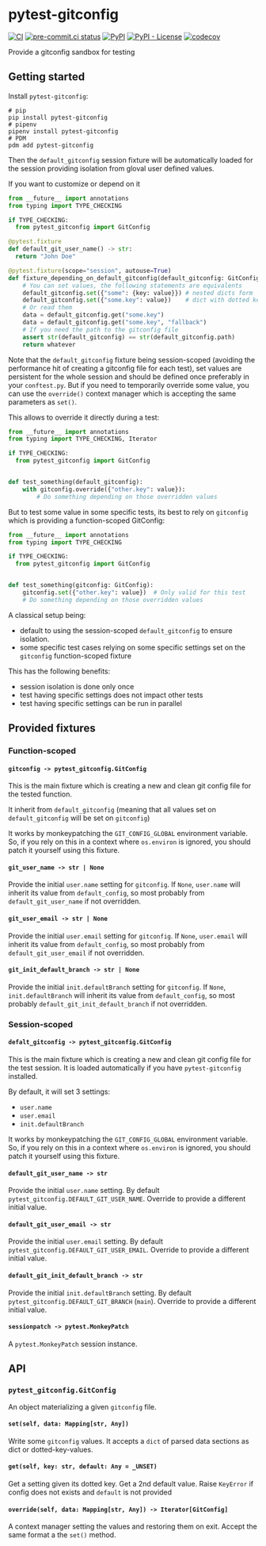 # pytest-gitconfig

[![CI](https://github.com/noirbizarre/pytest-gitconfig/actions/workflows/ci.yml/badge.svg)](https://github.com/noirbizarre/pytest-gitconfig/actions/workflows/ci.yml)
[![pre-commit.ci status](https://results.pre-commit.ci/badge/github/noirbizarre/pytest-gitconfig/main.svg)](https://results.pre-commit.ci/latest/github/noirbizarre/pytest-gitconfig/main)
[![PyPI](https://img.shields.io/pypi/v/pytest-gitconfig)](https://pypi.org/project/pytest-gitconfig/)
[![PyPI - License](https://img.shields.io/pypi/l/pytest-gitconfig)](https://pypi.org/project/pytest-gitconfig/)
[![codecov](https://codecov.io/gh/noirbizarre/pytest-gitconfig/branch/main/graph/badge.svg?token=OR4JScC2Lx)](https://codecov.io/gh/noirbizarre/pytest-gitconfig)

Provide a gitconfig sandbox for testing

## Getting started

Install `pytest-gitconfig`:

```shell
# pip
pip install pytest-gitconfig
# pipenv
pipenv install pytest-gitconfig
# PDM
pdm add pytest-gitconfig
```

Then the `default_gitconfig` session fixture will be automatically loaded for the session
providing isolation from gloval user defined values.

If you want to customize or depend on it

```python
from __future__ import annotations
from typing import TYPE_CHECKING

if TYPE_CHECKING:
  from pytest_gitconfig import GitConfig

@pytest.fixture
def default_git_user_name() -> str:
  return "John Doe"

@pytest.fixture(scope="session", autouse=True)
def fixture_depending_on_default_gitconfig(default_gitconfig: GitConfig) -> Whatever:
    # You can set values, the following statements are equivalents
    default_gitconfig.set({"some": {key: value}}) # nested dicts form
    default_gitconfig.set({"some.key": value})    # dict with dotted keys form
    # Or read them
    data = default_gitconfig.get("some.key")
    data = default_gitconfig.get("some.key", "fallback")
    # If you need the path to the gitconfig file
    assert str(default_gitconfig) == str(default_gitconfig.path)
    return whatever
```

Note that the `default_gitconfig` fixture being session-scoped (avoiding the performance hit of creating a gitconfig file for each test),
set values are persistent for the whole session and should be defined once preferably in your `conftest.py`.
But if you need to temporarily override some value, you can use the `override()` context manager which is accepting the same parameters as `set()`.

This allows to override it directly during a test:

```python
from __future__ import annotations
from typing import TYPE_CHECKING, Iterator

if TYPE_CHECKING:
  from pytest_gitconfig import GitConfig


def test_something(default_gitconfig):
    with gitconfig.override({"other.key": value}):
        # Do something depending on those overridden values
```

But to test some value in some specific tests, its best to rely on `gitconfig` which is providing a function-scoped GitConfig:

```python
from __future__ import annotations
from typing import TYPE_CHECKING

if TYPE_CHECKING:
  from pytest_gitconfig import GitConfig


def test_something(gitconfig: GitConfig):
    gitconfig.set({"other.key": value})  # Only valid for this test
    # Do something depending on those overridden values
```

A classical setup being:

- default to using the session-scoped `default_gitconfig` to ensure isolation.
- some specific test cases relying on some specific settings set on the `gitconfig` function-scoped fixture

This has the following benefits:

- session isolation is done only once
- test having specific settings does not impact other tests
- test having specific settings can be run in parallel

## Provided fixtures

### Function-scoped

#### `gitconfig -> pytest_gitconfig.GitConfig`

This is the main fixture which is creating a new and clean git config file for the tested function.

It inherit from `default_gitconfig` (meaning that all values set on `default_gitconfig` will be set on `gitconfig`)

It works by monkeypatching the `GIT_CONFIG_GLOBAL` environment variable.
So, if you rely on this in a context where `os.environ` is ignored, you should patch it yourself using this fixture.

#### `git_user_name -> str | None`

Provide the initial `user.name` setting for `gitconfig`.
If `None`, `user.name` will inherit its value from `default_config`,
so most probably from `default_git_user_name` if not overridden.

#### `git_user_email -> str | None`

Provide the initial `user.email` setting for `gitconfig`.
If `None`, `user.email` will inherit its value from `default_config`,
so most probably from `default_git_user_email` if not overridden.

#### `git_init_default_branch -> str | None`

Provide the initial `init.defaultBranch` setting for `gitconfig`.
If `None`, `init.defaultBranch` will inherit its value from `default_config`,
so most probably `default_git_init_default_branch` if not overridden.

### Session-scoped

#### `defalt_gitconfig -> pytest_gitconfig.GitConfig`

This is the main fixture which is creating a new and clean git config file for the test session.
It is loaded automatically if you have `pytest-gitconfig` installed.

By default, it will set 3 settings:

- `user.name`
- `user.email`
- `init.defaultBranch`

It works by monkeypatching the `GIT_CONFIG_GLOBAL` environment variable.
So, if you rely on this in a context where `os.environ` is ignored, you should patch it yourself using this fixture.

#### `default_git_user_name -> str`

Provide the initial `user.name` setting. By default `pytest_gitconfig.DEFAULT_GIT_USER_NAME`.
Override to provide a different initial value.

#### `default_git_user_email -> str`

Provide the initial `user.email` setting. By default `pytest_gitconfig.DEFAULT_GIT_USER_EMAIL`.
Override to provide a different initial value.

#### `default_git_init_default_branch -> str`

Provide the initial `init.defaultBranch` setting. By default `pytest_gitconfig.DEFAULT_GIT_BRANCH` (`main`).
Override to provide a different initial value.

#### `sessionpatch -> pytest.MonkeyPatch`

A `pytest.MonkeyPatch` session instance.

## API

### `pytest_gitconfig.GitConfig`

An object materializing a given `gitconfig` file.

#### `set(self, data: Mapping[str, Any])`

Write some `gitconfig` values.
It accepts a `dict` of parsed data sections as dict or dotted-key-values.

#### `get(self, key: str, default: Any = _UNSET)`

Get a setting given its dotted key. Get a 2nd default value. Raise `KeyError` if config does not exists and `default` is not provided

#### `override(self, data: Mapping[str, Any]) -> Iterator[GitConfig]`

A context manager setting the values and restoring them on exit.
Accept the same format a the `set()` method.
